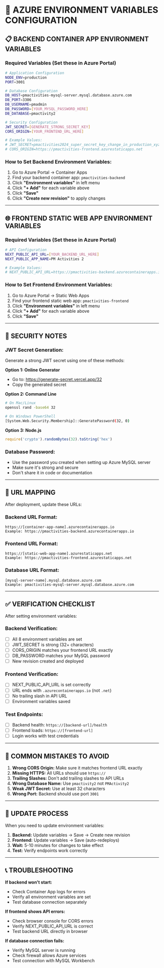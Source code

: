 # 🔧 AZURE ENVIRONMENT VARIABLES CONFIGURATION

## 📋 **BACKEND CONTAINER APP ENVIRONMENT VARIABLES**

### **Required Variables (Set these in Azure Portal)**

```bash
# Application Configuration
NODE_ENV=production
PORT=3001

# Database Configuration
DB_HOST=pmactivities-mysql-server.mysql.database.azure.com
DB_PORT=3306
DB_USERNAME=pmadmin
DB_PASSWORD=[YOUR_MYSQL_PASSWORD_HERE]
DB_DATABASE=pmactivity2

# Security Configuration
JWT_SECRET=[GENERATE_STRONG_SECRET_KEY]
CORS_ORIGIN=[YOUR_FRONTEND_URL_HERE]

# Example Values:
# JWT_SECRET=pmactivities2024_super_secret_key_change_in_production_xyz123
# CORS_ORIGIN=https://pmactivities-frontend.azurestaticapps.net
```

### **How to Set Backend Environment Variables:**

1. Go to Azure Portal → Container Apps
2. Find your backend container app: `pmactivities-backend`
3. Click **"Environment variables"** in left menu
4. Click **"+ Add"** for each variable above
5. Click **"Save"**
6. Click **"Create new revision"** to apply changes

---

## 🌐 **FRONTEND STATIC WEB APP ENVIRONMENT VARIABLES**

### **Required Variables (Set these in Azure Portal)**

```bash
# API Configuration
NEXT_PUBLIC_API_URL=[YOUR_BACKEND_URL_HERE]
NEXT_PUBLIC_APP_NAME=PM Activities 2

# Example Values:
# NEXT_PUBLIC_API_URL=https://pmactivities-backend.azurecontainerapps.io
```

### **How to Set Frontend Environment Variables:**

1. Go to Azure Portal → Static Web Apps
2. Find your frontend static web app: `pmactivities-frontend`
3. Click **"Environment variables"** in left menu
4. Click **"+ Add"** for each variable above
5. Click **"Save"**

---

## 🔐 **SECURITY NOTES**

### **JWT Secret Generation:**
Generate a strong JWT secret using one of these methods:

**Option 1: Online Generator**
- Go to: https://generate-secret.vercel.app/32
- Copy the generated secret

**Option 2: Command Line**
```bash
# On Mac/Linux
openssl rand -base64 32

# On Windows PowerShell
[System.Web.Security.Membership]::GeneratePassword(32, 0)
```

**Option 3: Node.js**
```javascript
require('crypto').randomBytes(32).toString('hex')
```

### **Database Password:**
- Use the password you created when setting up Azure MySQL server
- Make sure it's strong and secure
- Don't share it in code or documentation

---

## 🔗 **URL MAPPING**

After deployment, update these URLs:

### **Backend URL Format:**
```
https://[container-app-name].azurecontainerapps.io
Example: https://pmactivities-backend.azurecontainerapps.io
```

### **Frontend URL Format:**
```
https://[static-web-app-name].azurestaticapps.net
Example: https://pmactivities-frontend.azurestaticapps.net
```

### **Database URL Format:**
```
[mysql-server-name].mysql.database.azure.com
Example: pmactivities-mysql-server.mysql.database.azure.com
```

---

## ✅ **VERIFICATION CHECKLIST**

After setting environment variables:

### **Backend Verification:**
- [ ] All 8 environment variables are set
- [ ] JWT_SECRET is strong (32+ characters)
- [ ] CORS_ORIGIN matches your frontend URL exactly
- [ ] DB_PASSWORD matches your MySQL password
- [ ] New revision created and deployed

### **Frontend Verification:**
- [ ] NEXT_PUBLIC_API_URL is set correctly
- [ ] URL ends with `.azurecontainerapps.io` (not `.net`)
- [ ] No trailing slash in API URL
- [ ] Environment variables saved

### **Test Endpoints:**
- [ ] Backend health: `https://[backend-url]/health`
- [ ] Frontend loads: `https://[frontend-url]`
- [ ] Login works with test credentials

---

## 🚨 **COMMON MISTAKES TO AVOID**

1. **Wrong CORS Origin:** Make sure it matches frontend URL exactly
2. **Missing HTTPS:** All URLs should use `https://`
3. **Trailing Slashes:** Don't add trailing slashes to API URLs
4. **Wrong Database Name:** Use `pmactivity2` not `PMActivity2`
5. **Weak JWT Secret:** Use at least 32 characters
6. **Wrong Port:** Backend should use port `3001`

---

## 🔄 **UPDATE PROCESS**

When you need to update environment variables:

1. **Backend:** Update variables → Save → Create new revision
2. **Frontend:** Update variables → Save (auto-redeploys)
3. **Wait:** 5-10 minutes for changes to take effect
4. **Test:** Verify endpoints work correctly

---

## 📞 **TROUBLESHOOTING**

**If backend won't start:**
- Check Container App logs for errors
- Verify all environment variables are set
- Test database connection separately

**If frontend shows API errors:**
- Check browser console for CORS errors
- Verify NEXT_PUBLIC_API_URL is correct
- Test backend URL directly in browser

**If database connection fails:**
- Verify MySQL server is running
- Check firewall allows Azure services
- Test connection with MySQL Workbench
